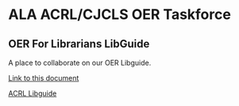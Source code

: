 # ALA ACRL/CJCLS OER Taskforce 
## OER For Librarians LibGuide
A place to collaborate on our OER Libguide.

[Link to this document](https://github.com/acrl/oerlibguide)

[ACRL Libguide](https://acrl.libapps.com/libguides/admin_c.php?g=819789&p=5850566) 
